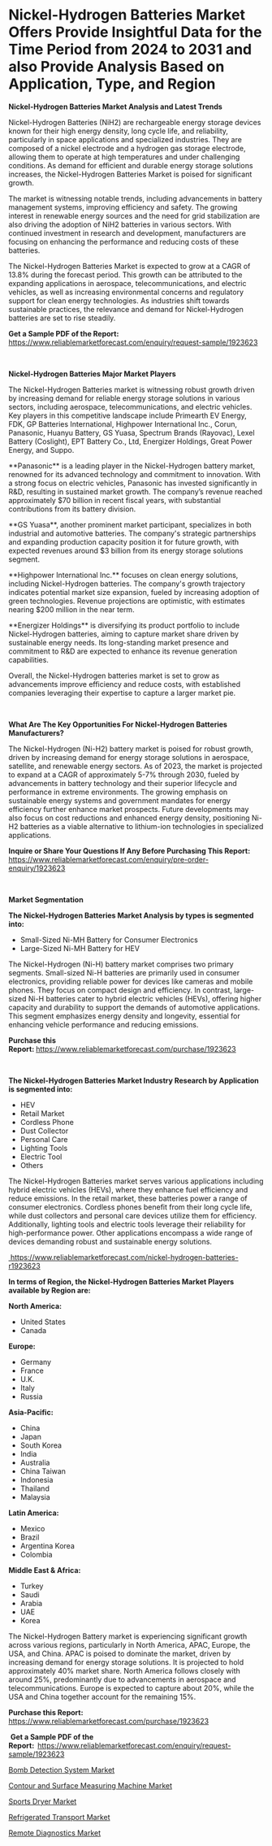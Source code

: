 <p><h1>Nickel-Hydrogen Batteries Market Offers Provide Insightful Data for the Time Period from 2024 to 2031 and also Provide Analysis Based on Application, Type, and Region</h1></p><p><strong>Nickel-Hydrogen Batteries Market Analysis and Latest Trends</strong></p>
<p><p>Nickel-Hydrogen Batteries (NiH2) are rechargeable energy storage devices known for their high energy density, long cycle life, and reliability, particularly in space applications and specialized industries. They are composed of a nickel electrode and a hydrogen gas storage electrode, allowing them to operate at high temperatures and under challenging conditions. As demand for efficient and durable energy storage solutions increases, the Nickel-Hydrogen Batteries Market is poised for significant growth.</p><p>The market is witnessing notable trends, including advancements in battery management systems, improving efficiency and safety. The growing interest in renewable energy sources and the need for grid stabilization are also driving the adoption of NiH2 batteries in various sectors. With continued investment in research and development, manufacturers are focusing on enhancing the performance and reducing costs of these batteries.</p><p>The Nickel-Hydrogen Batteries Market is expected to grow at a CAGR of 13.8% during the forecast period. This growth can be attributed to the expanding applications in aerospace, telecommunications, and electric vehicles, as well as increasing environmental concerns and regulatory support for clean energy technologies. As industries shift towards sustainable practices, the relevance and demand for Nickel-Hydrogen batteries are set to rise steadily.</p></p>
<p><strong>Get a Sample PDF of the Report:&nbsp;</strong> <a href="https://www.reliablemarketforecast.com/enquiry/request-sample/1923623?utm_campaign=1167&utm_medium=2&utm_source=Github&utm_content=ia&utm_term=24102024&utm_id=nickel-hydrogen-batteries">https://www.reliablemarketforecast.com/enquiry/request-sample/1923623</a></p>
<p>&nbsp;</p>
<p><strong>Nickel-Hydrogen Batteries Major Market Players</strong></p>
<p><p>The Nickel-Hydrogen Batteries market is witnessing robust growth driven by increasing demand for reliable energy storage solutions in various sectors, including aerospace, telecommunications, and electric vehicles. Key players in this competitive landscape include Primearth EV Energy, FDK, GP Batteries International, Highpower International Inc., Corun, Panasonic, Huanyu Battery, GS Yuasa, Spectrum Brands (Rayovac), Lexel Battery (Coslight), EPT Battery Co., Ltd, Energizer Holdings, Great Power Energy, and Suppo.</p><p>**Panasonic** is a leading player in the Nickel-Hydrogen battery market, renowned for its advanced technology and commitment to innovation. With a strong focus on electric vehicles, Panasonic has invested significantly in R&D, resulting in sustained market growth. The company’s revenue reached approximately $70 billion in recent fiscal years, with substantial contributions from its battery division.</p><p>**GS Yuasa**, another prominent market participant, specializes in both industrial and automotive batteries. The company's strategic partnerships and expanding production capacity position it for future growth, with expected revenues around $3 billion from its energy storage solutions segment.</p><p>**Highpower International Inc.** focuses on clean energy solutions, including Nickel-Hydrogen batteries. The company's growth trajectory indicates potential market size expansion, fueled by increasing adoption of green technologies. Revenue projections are optimistic, with estimates nearing $200 million in the near term.</p><p>**Energizer Holdings** is diversifying its product portfolio to include Nickel-Hydrogen batteries, aiming to capture market share driven by sustainable energy needs. Its long-standing market presence and commitment to R&D are expected to enhance its revenue generation capabilities.</p><p>Overall, the Nickel-Hydrogen batteries market is set to grow as advancements improve efficiency and reduce costs, with established companies leveraging their expertise to capture a larger market pie.</p></p>
<p>&nbsp;</p>
<p><strong>What Are The Key Opportunities For Nickel-Hydrogen Batteries Manufacturers?</strong></p>
<p><p>The Nickel-Hydrogen (Ni-H2) battery market is poised for robust growth, driven by increasing demand for energy storage solutions in aerospace, satellite, and renewable energy sectors. As of 2023, the market is projected to expand at a CAGR of approximately 5-7% through 2030, fueled by advancements in battery technology and their superior lifecycle and performance in extreme environments. The growing emphasis on sustainable energy systems and government mandates for energy efficiency further enhance market prospects. Future developments may also focus on cost reductions and enhanced energy density, positioning Ni-H2 batteries as a viable alternative to lithium-ion technologies in specialized applications.</p></p>
<p><strong>Inquire or Share Your Questions If Any Before Purchasing This Report:</strong> <a href="https://www.reliablemarketforecast.com/enquiry/pre-order-enquiry/1923623?utm_campaign=1167&utm_medium=2&utm_source=Github&utm_content=ia&utm_term=24102024&utm_id=nickel-hydrogen-batteries">https://www.reliablemarketforecast.com/enquiry/pre-order-enquiry/1923623</a></p>
<p>&nbsp;</p>
<p><strong>Market Segmentation</strong></p>
<p><strong>The Nickel-Hydrogen Batteries Market Analysis by types is segmented into:</strong></p>
<p><ul><li>Small-Sized Ni-MH Battery for Consumer Electronics</li><li>Large-Sized Ni-MH Battery for HEV</li></ul></p>
<p><p>The Nickel-Hydrogen (Ni-H) battery market comprises two primary segments. Small-sized Ni-H batteries are primarily used in consumer electronics, providing reliable power for devices like cameras and mobile phones. They focus on compact design and efficiency. In contrast, large-sized Ni-H batteries cater to hybrid electric vehicles (HEVs), offering higher capacity and durability to support the demands of automotive applications. This segment emphasizes energy density and longevity, essential for enhancing vehicle performance and reducing emissions.</p></p>
<p><strong>Purchase this Report:&nbsp;</strong><a href="https://www.reliablemarketforecast.com/purchase/1923623?utm_campaign=1167&utm_medium=2&utm_source=Github&utm_content=ia&utm_term=24102024&utm_id=nickel-hydrogen-batteries">https://www.reliablemarketforecast.com/purchase/1923623</a></p>
<p>&nbsp;</p>
<p><strong>The Nickel-Hydrogen Batteries Market Industry Research by Application is segmented into:</strong></p>
<p><ul><li>HEV</li><li>Retail Market</li><li>Cordless Phone</li><li>Dust Collector</li><li>Personal Care</li><li>Lighting Tools</li><li>Electric Tool</li><li>Others</li></ul></p>
<p><p>The Nickel-Hydrogen Batteries market serves various applications including hybrid electric vehicles (HEVs), where they enhance fuel efficiency and reduce emissions. In the retail market, these batteries power a range of consumer electronics. Cordless phones benefit from their long cycle life, while dust collectors and personal care devices utilize them for efficiency. Additionally, lighting tools and electric tools leverage their reliability for high-performance power. Other applications encompass a wide range of devices demanding robust and sustainable energy solutions.</p></p>
<p><a href="https://www.reliablemarketforecast.com/nickel-hydrogen-batteries-r1923623?utm_campaign=1167&utm_medium=2&utm_source=Github&utm_content=ia&utm_term=24102024&utm_id=nickel-hydrogen-batteries">&nbsp;https://www.reliablemarketforecast.com/nickel-hydrogen-batteries-r1923623</a></p>
<p><strong>In terms of Region, the Nickel-Hydrogen Batteries Market Players available by Region are:</strong></p>
<p>
    <p> <strong> North America: </strong>
        <ul>
            <li>United States</li>
            <li>Canada</li>
        </ul>
        </p> 
    <p> <strong> Europe: </strong>
        <ul>
            <li>Germany</li>
            <li>France</li>
            <li>U.K.</li>
            <li>Italy</li>
            <li>Russia</li>
        </ul>
        </p> 
    <p> <strong> Asia-Pacific: </strong>
        <ul>
            <li>China</li>
            <li>Japan</li>
            <li>South Korea</li>
            <li>India</li>
            <li>Australia</li>
            <li>China Taiwan</li>
            <li>Indonesia</li>
            <li>Thailand</li>
            <li>Malaysia</li>
        </ul>
        </p> 
    <p> <strong> Latin America: </strong>
        <ul>
            <li>Mexico</li>
            <li>Brazil</li>
            <li>Argentina Korea</li>
            <li>Colombia</li>
        </ul>
        </p> 
    <p> <strong> Middle East & Africa: </strong>
        <ul>
            <li>Turkey</li>
            <li>Saudi</li>
            <li>Arabia</li>
            <li>UAE</li>
            <li>Korea</li>
        </ul>
    </p>
    </p>
<p><p>The Nickel-Hydrogen Battery market is experiencing significant growth across various regions, particularly in North America, APAC, Europe, the USA, and China. APAC is poised to dominate the market, driven by increasing demand for energy storage solutions. It is projected to hold approximately 40% market share. North America follows closely with around 25%, predominantly due to advancements in aerospace and telecommunications. Europe is expected to capture about 20%, while the USA and China together account for the remaining 15%.</p></p>
<p><strong>Purchase this Report: </strong><a href="https://www.reliablemarketforecast.com/purchase/1923623?utm_campaign=1167&utm_medium=2&utm_source=Github&utm_content=ia&utm_term=24102024&utm_id=nickel-hydrogen-batteries">https://www.reliablemarketforecast.com/purchase/1923623</a></p>
<p>&nbsp;<strong>Get a Sample PDF of the Report:&nbsp;&nbsp;</strong><a href="https://www.reliablemarketforecast.com/enquiry/request-sample/1923623?utm_campaign=1167&utm_medium=2&utm_source=Github&utm_content=ia&utm_term=24102024&utm_id=nickel-hydrogen-batteries">https://www.reliablemarketforecast.com/enquiry/request-sample/1923623</a></p>
<p><strong></strong></p>
<p><p><a href="https://issuu.com/reportprime-2/docs/bomb-detection-system-market-size-2_ad55b5ab4a6e2b?utm_campaign=1167&utm_medium=2&utm_source=Github&utm_content=ia&utm_term=24102024&utm_id=nickel-hydrogen-batteries">Bomb Detection System Market</a></p><p><a href="https://github.com/kaceycoody4m/Market-Research-Report-List-1/blob/main/contour-and-surface-measuring-machine-market.md?utm_campaign=1167&utm_medium=2&utm_source=Github&utm_content=ia&utm_term=24102024&utm_id=nickel-hydrogen-batteries">Contour and Surface Measuring Machine Market</a></p><p><a href="https://issuu.com/reportprime-2/docs/sports-dryer-market-size-2030.pptx_d8c49eb5029bc9?utm_campaign=1167&utm_medium=2&utm_source=Github&utm_content=ia&utm_term=24102024&utm_id=nickel-hydrogen-batteries">Sports Dryer Market</a></p><p><a href="https://www.linkedin.com/pulse/refrigerated-transport-market-share-analysis-growth-trends-1tpjf?utm_campaign=1167&utm_medium=2&utm_source=Github&utm_content=ia&utm_term=24102024&utm_id=nickel-hydrogen-batteries">Refrigerated Transport Market</a></p><p><a href="https://www.linkedin.com/pulse/remote-diagnostics-industry-insights-report-analyzing-pkihf?utm_campaign=1167&utm_medium=2&utm_source=Github&utm_content=ia&utm_term=24102024&utm_id=nickel-hydrogen-batteries">Remote Diagnostics Market</a></p></p>